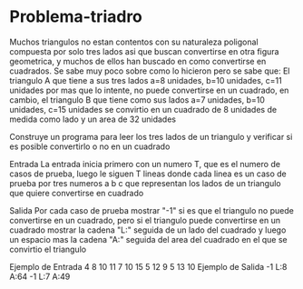# Problema-triadro

Muchos triangulos no estan contentos con su naturaleza poligonal compuesta por solo tres lados asi que buscan convertirse en otra figura geometrica, y muchos de ellos han buscado en como convertirse en cuadrados. Se sabe muy poco sobre como lo hicieron pero se sabe que:
El triangulo A que tiene a sus tres lados a=8 unidades, b=10 unidades, c=11 unidades por mas que lo intente, no puede convertirse en un cuadrado, en cambio, el triangulo B que tiene como sus lados  a=7 unidades, b=10 unidades, c=15 unidades se convirtio en un cuadrado de 8 unidades de medida como lado y un area de 32 unidades


Construye un programa para leer los tres lados de un triangulo y verificar si es posible convertirlo o no en un cuadrado

Entrada
La entrada inicia primero con un numero T, que es el numero de casos de prueba, luego le siguen T lineas donde cada linea es un caso de prueba por tres numeros a b c que representan los lados de un triangulo que quiere convertirse en cuadrado

Salida
Por cada caso de prueba mostrar "-1" si es que el triangulo no puede convertirse en un cuadrado, pero si el triangulo puede convertirse en un cuadrado mostrar la cadena  "L:" seguida de un lado del cuadrado y luego un espacio mas la cadena "A:" seguida del area del cuadrado en el que se convirtio el triangulo

Ejemplo de Entrada
4
8 10 11
7 10 15
5 12 9
5 13 10
Ejemplo de Salida
-1
L:8 A:64
-1
L:7 A:49



